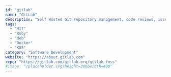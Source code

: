 ```yaml
---
id: "gitlab"
name: "GitLab"
description: "Self Hosted Git repository management, code reviews, issue tracking, activity feeds and wikis."
tags:
  - "MIT"
  - "Ruby"
  - "deb"
  - "Docker"
  - "K8S"
category: "Software Development"
website: "https://about.gitlab.com"
repo: "https://gitlab.com/gitlab-org/gitlab-foss"
#image: "/placeholder.svg?height=300&width=400"
---
```


